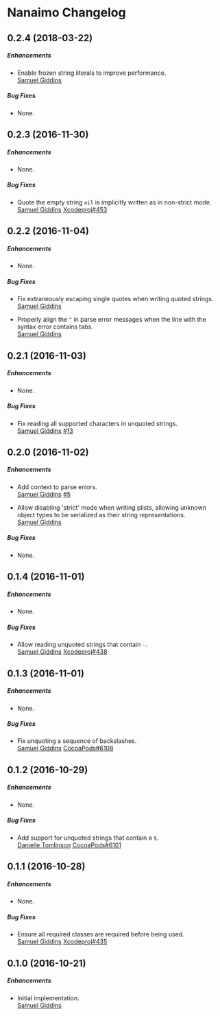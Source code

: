 # Nanaimo Changelog

## 0.2.4 (2018-03-22)

##### Enhancements

* Enable frozen string literals to improve performance.  
  [Samuel Giddins](https://github.com/segiddins)

##### Bug Fixes

* None.  


## 0.2.3 (2016-11-30)

##### Enhancements

* None.  

##### Bug Fixes

* Quote the empty string `nil` is implicitly written as in non-strict mode.  
  [Samuel Giddins](https://github.com/segiddins)
  [Xcodeproj#453](https://github.com/CocoaPods/Xcodeproj/issues/453)


## 0.2.2 (2016-11-04)

##### Enhancements

* None.  

##### Bug Fixes

* Fix extraneously escaping single quotes when writing quoted strings.  
  [Samuel Giddins](https://github.com/segiddins)

* Properly align the `^` in parse error messages when the line with the syntax
  error contains tabs.  
  [Samuel Giddins](https://github.com/segiddins)


## 0.2.1 (2016-11-03)

##### Enhancements

* None.  

##### Bug Fixes

* Fix reading all supported characters in unquoted strings.  
  [Samuel Giddins](https://github.com/segiddins)
  [#13](https://github.com/CocoaPods/Nanaimo/issues/13)


## 0.2.0 (2016-11-02)

##### Enhancements

* Add context to parse errors.  
  [Samuel Giddins](https://github.com/segiddins)
  [#5](https://github.com/CocoaPods/Nanaimo/issues/5)

* Allow disabling 'strict' mode when writing plists, allowing unknown object
  types to be serialized as their string representations.  
  [Samuel Giddins](https://github.com/segiddins)

##### Bug Fixes

* None.  


## 0.1.4 (2016-11-01)

##### Enhancements

* None.  

##### Bug Fixes

* Allow reading unquoted strings that contain `-`.  
  [Samuel Giddins](https://github.com/segiddins)
  [Xcodeproj#438](https://github.com/CocoaPods/Xcodeproj/issues/438)


## 0.1.3 (2016-11-01)

##### Enhancements

* None.  

##### Bug Fixes

* Fix unquoting a sequence of backslashes.  
  [Samuel Giddins](https://github.com/segiddins)
  [CocoaPods#6108](https://github.com/CocoaPods/CocoaPods/issues/6108)


## 0.1.2 (2016-10-29)

##### Enhancements

* None.  

##### Bug Fixes

* Add support for unquoted strings that contain a `$`.  
  [Danielle Tomlinson](https://github.com/dantoml)
  [CocoaPods#6101](https://github.com/CocoaPods/CocoaPods/issues/6101)


## 0.1.1 (2016-10-28)

##### Enhancements

* None.  

##### Bug Fixes

* Ensure all required classes are required before being used.  
  [Samuel Giddins](https://github.com/segiddins)
  [Xcodeproj#435](https://github.com/CocoaPods/Xcodeproj/issues/435)


## 0.1.0 (2016-10-21)

##### Enhancements

* Initial implementation.  
  [Samuel Giddins](https://github.com/segiddins)
